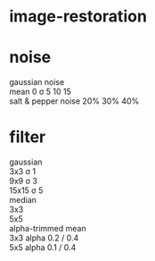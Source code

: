 # image-restoration

# noise
gaussian noise  
mean 0 σ 5 10 15  
salt & pepper noise 
20% 30% 40%

# filter
gaussian  
3x3 σ 1  
9x9 σ 3  
15x15 σ 5   
median  
3x3   
5x5     
alpha-trimmed mean  
3x3 alpha 0.2 / 0.4   
5x5 alpha 0.1 / 0.4 
